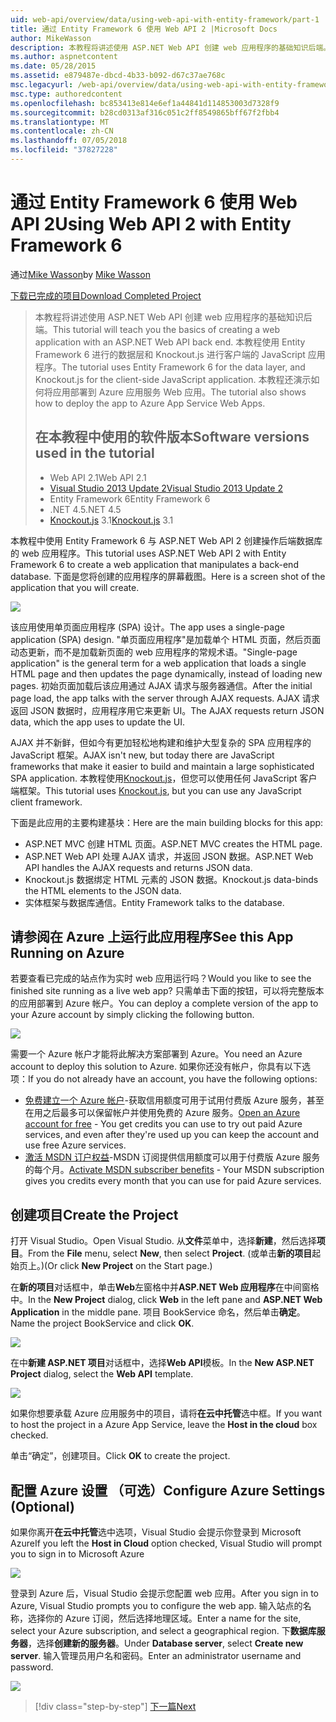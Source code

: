 ```yaml
---
uid: web-api/overview/data/using-web-api-with-entity-framework/part-1
title: 通过 Entity Framework 6 使用 Web API 2 |Microsoft Docs
author: MikeWasson
description: 本教程将讲述使用 ASP.NET Web API 创建 web 应用程序的基础知识后端。 本教程使用 Entity Framework 6 的数据布局...
ms.author: aspnetcontent
ms.date: 05/28/2015
ms.assetid: e879487e-dbcd-4b33-b092-d67c37ae768c
msc.legacyurl: /web-api/overview/data/using-web-api-with-entity-framework/part-1
msc.type: authoredcontent
ms.openlocfilehash: bc853413e814e6ef1a44841d114853003d7328f9
ms.sourcegitcommit: b28cd0313af316c051c2ff8549865bff67f2fbb4
ms.translationtype: MT
ms.contentlocale: zh-CN
ms.lasthandoff: 07/05/2018
ms.locfileid: "37827228"
---
```

<a name="using-web-api-2-with-entity-framework-6"></a><span data-ttu-id="f2574-104">通过 Entity Framework 6 使用 Web API 2</span><span class="sxs-lookup"><span data-stu-id="f2574-104">Using Web API 2 with Entity Framework 6</span></span>
====================
<span data-ttu-id="f2574-105">通过[Mike Wasson](https://github.com/MikeWasson)</span><span class="sxs-lookup"><span data-stu-id="f2574-105">by [Mike Wasson](https://github.com/MikeWasson)</span></span>

[<span data-ttu-id="f2574-106">下载已完成的项目</span><span class="sxs-lookup"><span data-stu-id="f2574-106">Download Completed Project</span></span>](https://github.com/MikeWasson/BookService)

> <span data-ttu-id="f2574-107">本教程将讲述使用 ASP.NET Web API 创建 web 应用程序的基础知识后端。</span><span class="sxs-lookup"><span data-stu-id="f2574-107">This tutorial will teach you the basics of creating a web application with an ASP.NET Web API back end.</span></span> <span data-ttu-id="f2574-108">本教程使用 Entity Framework 6 进行的数据层和 Knockout.js 进行客户端的 JavaScript 应用程序。</span><span class="sxs-lookup"><span data-stu-id="f2574-108">The tutorial uses Entity Framework 6 for the data layer, and Knockout.js for the client-side JavaScript application.</span></span> <span data-ttu-id="f2574-109">本教程还演示如何将应用部署到 Azure 应用服务 Web 应用。</span><span class="sxs-lookup"><span data-stu-id="f2574-109">The tutorial also shows how to deploy the app to Azure App Service Web Apps.</span></span>
> 
> ## <a name="software-versions-used-in-the-tutorial"></a><span data-ttu-id="f2574-110">在本教程中使用的软件版本</span><span class="sxs-lookup"><span data-stu-id="f2574-110">Software versions used in the tutorial</span></span>
> 
> 
> - <span data-ttu-id="f2574-111">Web API 2.1</span><span class="sxs-lookup"><span data-stu-id="f2574-111">Web API 2.1</span></span>
> - [<span data-ttu-id="f2574-112">Visual Studio 2013 Update 2</span><span class="sxs-lookup"><span data-stu-id="f2574-112">Visual Studio 2013 Update 2</span></span>](https://www.visualstudio.com/downloads/download-visual-studio-vs)
> - <span data-ttu-id="f2574-113">Entity Framework 6</span><span class="sxs-lookup"><span data-stu-id="f2574-113">Entity Framework 6</span></span>
> - <span data-ttu-id="f2574-114">.NET 4.5</span><span class="sxs-lookup"><span data-stu-id="f2574-114">.NET 4.5</span></span>
> - <span data-ttu-id="f2574-115">[Knockout.js](http://knockoutjs.com/) 3.1</span><span class="sxs-lookup"><span data-stu-id="f2574-115">[Knockout.js](http://knockoutjs.com/) 3.1</span></span>


<span data-ttu-id="f2574-116">本教程中使用 Entity Framework 6 与 ASP.NET Web API 2 创建操作后端数据库的 web 应用程序。</span><span class="sxs-lookup"><span data-stu-id="f2574-116">This tutorial uses ASP.NET Web API 2 with Entity Framework 6 to create a web application that manipulates a back-end database.</span></span> <span data-ttu-id="f2574-117">下面是您将创建的应用程序的屏幕截图。</span><span class="sxs-lookup"><span data-stu-id="f2574-117">Here is a screen shot of the application that you will create.</span></span>

[![](part-1/_static/image2.png)](part-1/_static/image1.png)

<span data-ttu-id="f2574-118">该应用使用单页面应用程序 (SPA) 设计。</span><span class="sxs-lookup"><span data-stu-id="f2574-118">The app uses a single-page application (SPA) design.</span></span> <span data-ttu-id="f2574-119">"单页面应用程序"是加载单个 HTML 页面，然后页面动态更新，而不是加载新页面的 web 应用程序的常规术语。</span><span class="sxs-lookup"><span data-stu-id="f2574-119">"Single-page application" is the general term for a web application that loads a single HTML page and then updates the page dynamically, instead of loading new pages.</span></span> <span data-ttu-id="f2574-120">初始页面加载后该应用通过 AJAX 请求与服务器通信。</span><span class="sxs-lookup"><span data-stu-id="f2574-120">After the initial page load, the app talks with the server through AJAX requests.</span></span> <span data-ttu-id="f2574-121">AJAX 请求返回 JSON 数据时，应用程序用它来更新 UI。</span><span class="sxs-lookup"><span data-stu-id="f2574-121">The AJAX requests return JSON data, which the app uses to update the UI.</span></span>

<span data-ttu-id="f2574-122">AJAX 并不新鲜，但如今有更加轻松地构建和维护大型复杂的 SPA 应用程序的 JavaScript 框架。</span><span class="sxs-lookup"><span data-stu-id="f2574-122">AJAX isn't new, but today there are JavaScript frameworks that make it easier to build and maintain a large sophisticated SPA application.</span></span> <span data-ttu-id="f2574-123">本教程使用[Knockout.js](http://knockoutjs.com/)，但您可以使用任何 JavaScript 客户端框架。</span><span class="sxs-lookup"><span data-stu-id="f2574-123">This tutorial uses [Knockout.js](http://knockoutjs.com/), but you can use any JavaScript client framework.</span></span>

<span data-ttu-id="f2574-124">下面是此应用的主要构建基块：</span><span class="sxs-lookup"><span data-stu-id="f2574-124">Here are the main building blocks for this app:</span></span>

- <span data-ttu-id="f2574-125">ASP.NET MVC 创建 HTML 页面。</span><span class="sxs-lookup"><span data-stu-id="f2574-125">ASP.NET MVC creates the HTML page.</span></span>
- <span data-ttu-id="f2574-126">ASP.NET Web API 处理 AJAX 请求，并返回 JSON 数据。</span><span class="sxs-lookup"><span data-stu-id="f2574-126">ASP.NET Web API handles the AJAX requests and returns JSON data.</span></span>
- <span data-ttu-id="f2574-127">Knockout.js 数据绑定 HTML 元素的 JSON 数据。</span><span class="sxs-lookup"><span data-stu-id="f2574-127">Knockout.js data-binds the HTML elements to the JSON data.</span></span>
- <span data-ttu-id="f2574-128">实体框架与数据库通信。</span><span class="sxs-lookup"><span data-stu-id="f2574-128">Entity Framework talks to the database.</span></span>

## <a name="see-this-app-running-on-azure"></a><span data-ttu-id="f2574-129">请参阅在 Azure 上运行此应用程序</span><span class="sxs-lookup"><span data-stu-id="f2574-129">See this App Running on Azure</span></span>

<span data-ttu-id="f2574-130">若要查看已完成的站点作为实时 web 应用运行吗？</span><span class="sxs-lookup"><span data-stu-id="f2574-130">Would you like to see the finished site running as a live web app?</span></span> <span data-ttu-id="f2574-131">只需单击下面的按钮，可以将完整版本的应用部署到 Azure 帐户。</span><span class="sxs-lookup"><span data-stu-id="f2574-131">You can deploy a complete version of the app to your Azure account by simply clicking the following button.</span></span>

[![](http://azuredeploy.net/deploybutton.png)](https://azuredeploy.net/?WT.mc_id=deploy_azure_aspnet&repository=https://github.com/tfitzmac/BookService)

<span data-ttu-id="f2574-132">需要一个 Azure 帐户才能将此解决方案部署到 Azure。</span><span class="sxs-lookup"><span data-stu-id="f2574-132">You need an Azure account to deploy this solution to Azure.</span></span> <span data-ttu-id="f2574-133">如果你还没有帐户，你具有以下选项：</span><span class="sxs-lookup"><span data-stu-id="f2574-133">If you do not already have an account, you have the following options:</span></span>

- <span data-ttu-id="f2574-134">[免费建立一个 Azure 帐户](https://azure.microsoft.com/pricing/free-trial/?WT.mc_id=A443DD604)-获取信用额度可用于试用付费版 Azure 服务，甚至在用之后最多可以保留帐户并使用免费的 Azure 服务。</span><span class="sxs-lookup"><span data-stu-id="f2574-134">[Open an Azure account for free](https://azure.microsoft.com/pricing/free-trial/?WT.mc_id=A443DD604) - You get credits you can use to try out paid Azure services, and even after they're used up you can keep the account and use free Azure services.</span></span>
- <span data-ttu-id="f2574-135">[激活 MSDN 订户权益](https://azure.microsoft.com/pricing/member-offers/msdn-benefits-details/?WT.mc_id=A443DD604)-MSDN 订阅提供信用额度可以用于付费版 Azure 服务的每个月。</span><span class="sxs-lookup"><span data-stu-id="f2574-135">[Activate MSDN subscriber benefits](https://azure.microsoft.com/pricing/member-offers/msdn-benefits-details/?WT.mc_id=A443DD604) - Your MSDN subscription gives you credits every month that you can use for paid Azure services.</span></span>

## <a name="create-the-project"></a><span data-ttu-id="f2574-136">创建项目</span><span class="sxs-lookup"><span data-stu-id="f2574-136">Create the Project</span></span>

<span data-ttu-id="f2574-137">打开 Visual Studio。</span><span class="sxs-lookup"><span data-stu-id="f2574-137">Open Visual Studio.</span></span> <span data-ttu-id="f2574-138">从**文件**菜单中，选择**新建**，然后选择**项目**。</span><span class="sxs-lookup"><span data-stu-id="f2574-138">From the **File** menu, select **New**, then select **Project**.</span></span> <span data-ttu-id="f2574-139">(或单击**新的项目**起始页上。)</span><span class="sxs-lookup"><span data-stu-id="f2574-139">(Or click **New Project** on the Start page.)</span></span>

<span data-ttu-id="f2574-140">在**新的项目**对话框中，单击**Web**左窗格中并**ASP.NET Web 应用程序**在中间窗格中。</span><span class="sxs-lookup"><span data-stu-id="f2574-140">In the **New Project** dialog, click **Web** in the left pane and **ASP.NET Web Application** in the middle pane.</span></span> <span data-ttu-id="f2574-141">项目 BookService 命名，然后单击**确定**。</span><span class="sxs-lookup"><span data-stu-id="f2574-141">Name the project BookService and click **OK**.</span></span>

[![](part-1/_static/image4.png)](part-1/_static/image3.png)

<span data-ttu-id="f2574-142">在中**新建 ASP.NET 项目**对话框中，选择**Web API**模板。</span><span class="sxs-lookup"><span data-stu-id="f2574-142">In the **New ASP.NET Project** dialog, select the **Web API** template.</span></span>

[![](part-1/_static/image6.png)](part-1/_static/image5.png)

<span data-ttu-id="f2574-143">如果你想要承载 Azure 应用服务中的项目，请将**在云中托管**选中框。</span><span class="sxs-lookup"><span data-stu-id="f2574-143">If you want to host the project in a Azure App Service, leave the **Host in the cloud** box checked.</span></span>

<span data-ttu-id="f2574-144">单击“确定”，创建项目。</span><span class="sxs-lookup"><span data-stu-id="f2574-144">Click **OK** to create the project.</span></span>

## <a name="configure-azure-settings-optional"></a><span data-ttu-id="f2574-145">配置 Azure 设置 （可选）</span><span class="sxs-lookup"><span data-stu-id="f2574-145">Configure Azure Settings (Optional)</span></span>

<span data-ttu-id="f2574-146">如果你离开**在云中托管**选中选项，Visual Studio 会提示你登录到 Microsoft Azure</span><span class="sxs-lookup"><span data-stu-id="f2574-146">If you left the **Host in Cloud** option checked, Visual Studio will prompt you to sign in to Microsoft Azure</span></span>

[![](part-1/_static/image8.png)](part-1/_static/image7.png)

<span data-ttu-id="f2574-147">登录到 Azure 后，Visual Studio 会提示您配置 web 应用。</span><span class="sxs-lookup"><span data-stu-id="f2574-147">After you sign in to Azure, Visual Studio prompts you to configure the web app.</span></span> <span data-ttu-id="f2574-148">输入站点的名称，选择你的 Azure 订阅，然后选择地理区域。</span><span class="sxs-lookup"><span data-stu-id="f2574-148">Enter a name for the site, select your Azure subscription, and select a geographical region.</span></span> <span data-ttu-id="f2574-149">下**数据库服务器**，选择**创建新的服务器**。</span><span class="sxs-lookup"><span data-stu-id="f2574-149">Under **Database server**, select **Create new server**.</span></span> <span data-ttu-id="f2574-150">输入管理员用户名和密码。</span><span class="sxs-lookup"><span data-stu-id="f2574-150">Enter an administrator username and password.</span></span>

[![](part-1/_static/image10.png)](part-1/_static/image9.png)

> [!div class="step-by-step"]
> [<span data-ttu-id="f2574-151">下一篇</span><span class="sxs-lookup"><span data-stu-id="f2574-151">Next</span></span>](part-2.md)
